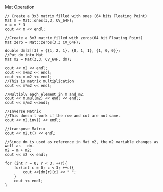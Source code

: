 Mat Operation

	// Create a 3x3 matrix filled with ones (64 bits Floating Point)
	Mat m = Mat::ones(3,3, CV_64F); 
	m = m * 3
	cout << m << endl;

	//Create a 3x3 matrix filled with zeros(64 bit Floating Point)
	Mat zero = Mat::zeros(3,3 CV_64F);

	double dm[3][3] = {{1, 2, 1}, {0, 1, 1}, {1, 0, 0}};
	//Put dm into Mat
	Mat m2 = Mat(3,3, CV_64F, dm);

	cout << m2 << endl;
	cout << m+m2 << endl;
	cout << m-m2 << endl;
	//This is matrix multiplication
	cout << m*m2 << endl;

	//Multiply each element in m and m2. 
	cout << m.mul(m2) << endl << endl;
	cout << m/m2 <<endl;

	//Inverse Matrix
	//This doesn't work if the row and col are not same. 
	cout << m2.inv() << endl;

	//transpose Matrix 
	cout << m2.t() << endl; 

	//Since dm is used as reference in Mat m2, the m2 variable changes as well as 	dm.
	m2 = m + m2;
	cout << m2 << endl;

	for (int r = 0; r < 3; ++r){
		for(int c = 0; c < 3; ++c){
			cout <<[dm[r][c] << " ";
		}
		cout << endl;
	}